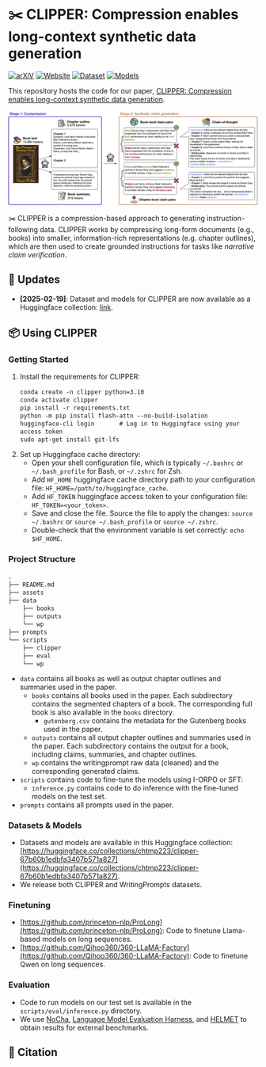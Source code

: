 # ✂️ CLIPPER: Compression enables long-context synthetic data generation

[![arXiV](https://img.shields.io/badge/arxiv-link-red)](https://arxiv.org/abs/2406.19371) [![Website](https://img.shields.io/badge/website-link-purple)](https://chtmp223.github.io/CLIPPER/) [![Dataset](https://img.shields.io/badge/dataset-huggingface-yellow)](https://huggingface.co/datasets/chtmp223/CLIPPER) [![Models](https://img.shields.io/badge/models-huggingface-green)](https://huggingface.co/collections/chtmp223/clipper-67b60b1edbfa3407b571a827) 

This repository hosts the code for our paper, [CLIPPER: Compression enables long-context synthetic data generation](). 

![Pipeline Overview](assets/img/pipeline.jpg)

✂️ CLIPPER is a compression-based approach to generating instruction-following data. CLIPPER works by compressing long-form documents (e.g., books) into smaller, information-rich representations (e.g. chapter outlines), which are then used to create grounded instructions for tasks like *narrative claim verification*.

## 📣 Updates
- **[2025-02-19]**: Dataset and models for CLIPPER are now available as a Huggingface collection: [link](https://huggingface.co/collections/chtmp223/clipper-67b60b1edbfa3407b571a827). 


## 📦 Using CLIPPER
### Getting Started
1. Install the requirements for CLIPPER:
    ```
    conda create -n clipper python=3.10 
    conda activate clipper
    pip install -r requirements.txt
    python -m pip install flash-attn --no-build-isolation
    huggingface-cli login       # Log in to Huggingface using your access token 
    sudo apt-get install git-lfs
    ```
2. Set up Huggingface cache directory:
    - Open your shell configuration file, which is typically `~/.bashrc` or `~/.bash_profile` for Bash, or `~/.zshrc` for Zsh. 
    - Add `HF_HOME` huggingface cache directory path to your configuration file: `HF_HOME=/path/to/huggingface_cache`.
    - Add `HF_TOKEN` huggingface access token to your configuration file: `HF_TOKEN=<your_token>`. 
    - Save and close the file. Source the file to apply the changes: `source ~/.bashrc` or `source ~/.bash_profile` or `source ~/.zshrc`.
    - Double-check that the environment variable is set correctly: `echo $HF_HOME`. 


### Project Structure
```
.
├── README.md
├── assets
├── data
    ├── books 
    ├── outputs
    └── wp
├── prompts
└── scripts
    ├── clipper
    ├── eval
    └── wp
```
- `data` contains all books as well as output chapter outlines and summaries used in the paper.
    - `books` contains all books used in the paper. Each subdirectory contains the segmented chapters of a book. The corresponding full book is also available in the `books` directory. 
        - `gutenberg.csv` contains the metadata for the Gutenberg books used in the paper. 
    - `outputs` contains all output chapter outlines and summaries used in the paper. Each subdirectory contains the output for a book, including claims, summaries, and chapter outlines. 
    - `wp` contains the writingprompt raw data (cleaned) and the corresponding generated claims. 
- `scripts` contains code to fine-tune the models using I-ORPO or SFT: 
    - `inference.py` contains code to do inference with the fine-tuned models on the test set. 
- `prompts` contains all prompts used in the paper. 


### Datasets & Models
- Datasets and models are available in this Huggingface collection: [https://huggingface.co/collections/chtmp223/clipper-67b60b1edbfa3407b571a827](https://huggingface.co/collections/chtmp223/clipper-67b60b1edbfa3407b571a827). 
- We release both CLIPPER and WritingPrompts datasets. 


### Finetuning
- [https://github.com/princeton-nlp/ProLong](https://github.com/princeton-nlp/ProLong): Code to finetune Llama-based models on long sequences.  
- [https://github.com/Qihoo360/360-LLaMA-Factory](https://github.com/Qihoo360/360-LLaMA-Factory): Code to finetune Qwen on long sequences. 


### Evaluation 
- Code to run models on our test set is available in the `scripts/eval/inference.py` directory. 
- We use [NoCha](https://github.com/marzenakrp/nocha/), [Language Model Evaluation Harness](https://github.com/EleutherAI/lm-evaluation-harness), and [HELMET](https://github.com/princeton-nlp/HELMET) to obtain results for external benchmarks. 

## 📜 Citation
```

```